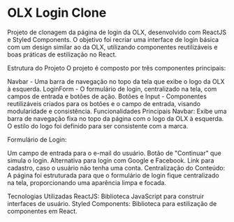 <h1>OLX Login Clone</h1>

Projeto de clonagem da página de login da OLX, desenvolvido com ReactJS e Styled Components. O objetivo foi recriar uma interface de login básica com um design similar ao da OLX, utilizando componentes reutilizáveis e boas práticas de estilização no React.

Estrutura do Projeto
O projeto é composto por três componentes principais:

Navbar - Uma barra de navegação no topo da tela que exibe o logo da OLX à esquerda.
LoginForm - O formulário de login, centralizado na tela, com campos de entrada e botões de ação.
Botões e Input - Componentes reutilizáveis criados para os botões e o campo de entrada, visando modularidade e consistência.
Funcionalidades Principais
Navbar: Exibe uma barra de navegação fixa no topo da página com o logo da OLX à esquerda. O estilo do logo foi definido para ser consistente com a marca.

Formulário de Login:

Um campo de entrada para o e-mail do usuário.
Botão de "Continuar" que simula o login.
Alternativa para login com Google e Facebook.
Link para cadastro, caso o usuário não tenha uma conta.
Centralização do Conteúdo: A página foi estruturada para que o formulário de login fique centralizado na tela, proporcionando uma aparência limpa e focada.

Tecnologias Utilizadas
ReactJS: Biblioteca JavaScript para construir interfaces de usuário.
Styled Components: Biblioteca para estilização de componentes em React.
